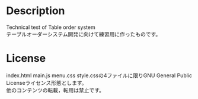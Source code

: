 # Description
Technical test of Table order system<br>
テーブルオーダーシステム開発に向けて練習用に作ったものです。

# License
index.html main.js menu.css style.cssの4ファイルに限りGNU General Public Licenseライセンス形態とします。<br>
他のコンテンツの転載，転用は禁止です。
